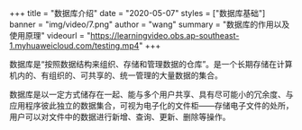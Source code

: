+++
title = "数据库介绍"
date = "2020-05-07"
styles = ["数据库基础"]
banner = "img/video/7.png"
author = "wang"
summary = "数据库的作用以及使用原理"
videourl = "https://learningvideo.obs.ap-southeast-1.myhuaweicloud.com/testing.mp4"
+++

数据库是“按照数据结构来组织、存储和管理数据的仓库”。是一个长期存储在计算机内的、有组织的、可共享的、统一管理的大量数据的集合。

数据库是以一定方式储存在一起、能与多个用户共享、具有尽可能小的冗余度、与应用程序彼此独立的数据集合，可视为电子化的文件柜——存储电子文件的处所，用户可以对文件中的数据进行新增、查询、更新、删除等操作。